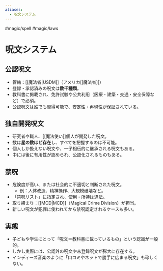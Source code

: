 ```yaml
---
aliases:
  - 呪文システム
---
```

#magic/spell #magic/laws
# 呪文システム

## 公認呪文
- 管轄：[[魔法省|USDM]]（アメリカ[[魔法省]]）
- 登録・承認済みの呪文は**数千種類**。
- 教科書に掲載され、免許試験や公共利用（医療・建築・交通・安全保障など）で必須。
- 公認呪文は誰でも習得可能で、安定性・再現性が保証されている。

## 独自開発呪文
- 研究者や職人、[[魔法使い]]個人が開発した呪文。
- 数は**星の数ほど存在**し、すべてを把握するのは不可能。
- 個人しか扱えない呪文や、一子相伝的に継承される呪文もある。
- 中には後に有用性が認められ、公認化されるものもある。

## 禁呪
- 危険度が高い、または社会的に不適切と判断された呪文。
  - 例：人体改造、精神操作、大規模破壊など。
- 「禁呪リスト」に指定され、使用・所持は違法。
- 取り締まり：[[MCD|MCD]]（Magical Crime Division）が担当。
- 新しい呪文が犯罪に使われてから禁呪認定されるケースも多い。

## 実態
- 子どもや学生にとって「呪文＝教科書に載っているもの」という認識が一般的。
- しかし実際には、公認外の呪文や未登録呪文が膨大に存在する。
- インディーズ音楽のように「口コミやネットで勝手に広まる呪文」も珍しくない。
